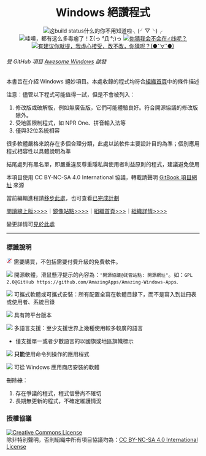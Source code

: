<h1 align="center">Windows 絕讚程式</h1>

<p align="center">
<img src="https://img.shields.io/badge/build-passing-green.svg" title="这build status什么的你不用知道啦╮(╯▽╰)╭" />
<img src="https://img.shields.io/badge/%E7%A8%8B%E5%BC%8F%E7%B8%BD%E6%95%B8-314-blue.svg" title="哇噢，都有这么多毒瘤了！Σ(っ °Д °;)っ" />
<a href="https://t.me/joinchat/AAAAAESLWZxuUSkUqqk1rA" target="_blank">
<img src="https://img.shields.io/badge/%E2%98%8E%EF%B8%8F%E8%81%AF%E7%B9%AB-telegram-ff69b4.svg" title="你猜我会不会在♂线呢？"/>
</a>
<a href="https://github.com/AmazingApps/Amazing-Windows-Apps/issues" target="_blank">
<img src="https://img.shields.io/github/issues/AmazingApps/Amazing-Windows-Apps.svg" title="有建议你就提，我虚心接受，改不改，你猜呢？(●ˇ∀ˇ●)"/>
</a>
</p>

###### 受 GitHub 項目 [Awesome Windows](https://github.com/Awesome-Windows/Awesome) 啟發

本書旨在介紹 Windows 絕妙項目。本處收錄的程式均符合[組織首頁](http://amazingapps.org/#two)中的條件描述

注意：儘管以下程式可能值得一試，但是不會被列入：

1. 修改版或破解版，例如無廣告版，它們可能體驗良好。符合開源協議的修改版除外。
2. 受地區限制程式，如 NPR One、拼音輸入法等
3. 僅與32位系統相容

很多軟體嚴格來說存在多個合理分類，此處以該軟件主要設計目的為準；個別應用程式相容性以具體說明為準

結尾處列有黑名單，即嚴重違反尊重隱私與使用者利益原則的程式，建議避免使用

本項目使用 CC BY-NC-SA 4.0 International 協議，轉載請聲明 [GitBook 項目網址](https://www.gitbook.com/book/amazing-apps/windows-apps-that-amaze-us/details) 來源

當前編輯進程請[移步此處](https://github.com/AmazingApps/Amazing-Windows-Apps/issues?utf8=✓&q=label%3Aaccepted)，也可查看[已完成計劃](https://github.com/AmazingApps/Amazing-Windows-Apps/issues?utf8=✓&q=label%3Adone)

[閱讀線上版&gt;&gt;&gt;&gt;](https://amazing-apps.gitbooks.io/windows-apps-that-amaze-us/zh-TW/)｜[鏡像站點>>>>](http://windowsapp.org/)｜[組織首頁>>>](http://amazingapps.org/zh-TW/)｜[組織詳情>>>>](https://amazing-apps.gitbooks.io/organization-wiki/content/zh-TW/)

變更詳情可[見於此處](https://github.com/AmazingApps/Amazing-Windows-Apps/commits/master)

---

### 標識說明

![](../assets/free.png) 需要購買，不包括需要付費升級的免費軟件。

![](../assets/open-source-icon.png) 開源軟體，滑鼠懸浮提示的內容為：`"開源協議@託管站點: 開源網址"`。如：`GPL 2.0@GitHub https://github.com/AmazingApps/Amazing-Windows-Apps`.

![](../assets/usb.png) 可攜式軟體或可攜式安裝：所有配置全寫在軟體目錄下，而不是寫入到註冊表或使用者、系統目錄

![](../assets/multi_platform.png) 具有跨平台版本

![](../assets/earth-globe.png) 多語言支援：至少支援世界上幾種使用較多較廣的語言

* 僅支援單一或者少數語言的以國旗或地區旗幟標示

![](../assets/command-line.png) **只能**使用命令列操作的應用程式

![](../assets/windows-store.png) 可從 Windows 應用商店安裝的軟體

~~刪除線~~：

1. 存在爭議的程式，程式信譽尚不確切
2. 長期無更新的程式，不確定維護情況

### 授權協議

<a rel="license" href="http://creativecommons.org/licenses/by-nc-sa/4.0/"><img alt="Creative Commons License" style="border-width:0" src="https://i.creativecommons.org/l/by-nc-sa/4.0/88x31.png" /></a><br /> 除非特別聲明，否則組織中所有項目協議均為：<a rel="license" href="http://creativecommons.org/licenses/by-nc-sa/4.0/">CC BY-NC-SA 4.0 International License</a>

